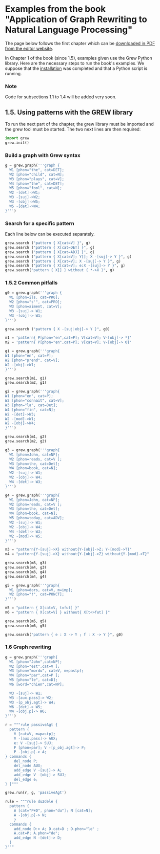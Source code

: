 
# Examples from the book "Application of Graph Rewriting to Natural Language Processing"

The page below follows the first chapter which can be [downloaded in PDF from the editor website](https://media.wiley.com/product_data/excerpt/66/17863009/1786300966-587.pdf).

In Chapter 1 of the book (since 1.5), examples given use the Grew Python library.
Here are the necessary steps to run the book's examples.
We suppose that the [installation](../install) was completed and that a Python script is running.


### Note
Code for subsections 1.1 to 1.4 will be added very soon.


## 1.5. Using patterns with the GREW library
To run the next part of the chapter, the grew library must be imported and the grew tool must be started.
The two next lines are then required:

```python
import grew
grew.init()
```


### Build a graph with Grew syntax
```python
g = grew.graph('''graph {
  W1 [phon="the", cat=DET];
  W2 [phon="child", cat=N];
  W3 [phon="plays", cat=V];
  W4 [phon="the", cat=DET];
  W5 [phon="fool", cat=N];
  W2 -[det]->W1;
  W3 -[suj]->W2;
  W3 -[obj]->W5;
  W5 -[det]->W4;
}''')
```

### Search for a specific pattern
Each line below can be executed separately.

```python
grew.search ("pattern { X[cat=V] }", g)
grew.search ("pattern { X[cat=DET] }", g)
grew.search ("pattern { X[cat=ADJ] }", g)
grew.search ("pattern { X[cat=V]; Y[]; X -[suj]-> Y }", g)
grew.search ("pattern { X[cat=V]; X -[suj]-> Y }", g)
grew.search ("pattern { X[cat=V]; e:X -[suj]-> Y }", g)
grew.search("pattern { X[] } without { *->X }", g)
```


### 1.5.2 Common pitfalls

```python
g0 = grew.graph('''graph {
  W1 [phon=ils, cat=PRO];
  W2 [phon="s'", cat=PRO];
  W3 [phon=aiment, cat=V];
  W3 -[suj]-> W1;
  W3 -[obj]-> W1;
}''')
```

```python
grew.search ("pattern { X -[suj|obj]-> Y }", g0)
```

```python
m1 = 'pattern{ P[phon="en",cat=P]; V[cat=V]; V-[obj]-> *}'
m2 = 'pattern{ P[phon="en",cat=P]; V[cat=V]; V-[obj]-> O}'
```


```python
g1 = grew.graph('''graph{
W1 [phon="en", cat=P];
W2 [phon="prend", cat=V];
W2 -[obj]->W1;
}''')
```


```python
grew.search(m1, g1)
grew.search(m2, g1)
```


```python
g2 = grew.graph('''graph{
W1 [phon="en", cat=P];
W2 [phon="connait", cat=V];
W3 [phon="la", cat=Det];
W4 [phon="fin", cat=N];
W2 -[det]->W3;
W2 -[mod]->W1;
W2 -[obj]->W4;
}''')
```


```python
grew.search(m1, g2)
grew.search(m2, g2)
```



```python
g3 = grew.graph('''graph{
  W1 [phon=John, cat=NP];
  W2 [phon=reads, cat=V ];
  W3 [phon=the, cat=Det];
  W4 [phon=book, cat=N];
  W2 -[suj]-> W1;
  W2 -[obj]-> W4;
  W4 -[det]-> W3;
}''')
```


```python
g4 = grew.graph('''graph{
  W1 [phon=John, cat=NP];
  W2 [phon=reads, cat=V ];
  W3 [phon=the, cat=Det];
  W4 [phon=book, cat=N];
  W5 [phon=today, cat=ADV];
  W2 -[suj]-> W1;
  W2 -[obj]-> W4;
  W4 -[det]-> W3;
  W2 -[mod]-> W5;
}''')
```


```python
m3 = "pattern{Y-[suj]->X} without{Y-[obj]->Z; Y-[mod]->T}"
m4 = "pattern{Y-[suj]->X} without{Y-[obj]->Z} without{Y-[mod]->T}"
```

```python
grew.search(m3, g3)
grew.search(m4, g3)
grew.search(m3, g4)
grew.search(m4, g4)
```

```python
g5 = grew.graph('''graph{
  W1 [phon=dors, cat=V, m=imp];
  W2 [phon="!", cat=PONCT];
}''')
```

```python
m5 = "pattern { X[cat=V, t=fut] }"
m6 = "pattern { X[cat=V] } without{ X[t<>fut] }"
```

```python
grew.search(m5, g5)
grew.search(m6, g5)
```



```python
grew.search("pattern { e : X -> Y ; f : X -> Y }", g0)
```

### 1.6 Graph rewriting

```python
g = grew.graph('''graph{
  W1 [phon="John",cat=NP];
  W2 [phon="est",cat=V ];
  W3 [phon="mordu", cat=V, m=pastp];
  W4 [phon="par",cat=P ];
  W5 [phon="le", cat=D];
  W6 [word="chien",cat=NP];

  W3 -[suj]-> W1;
  W3 -[aux.pass]-> W2;
  W3 -[p_obj.agt]-> W4;
  W6 -[det]-> W5;
  W4 -[obj.p]-> W6;
}''')
```


```python
r = """rule passiveAgt {
  pattern {
    V [cat=V, m=pastp];
    V -[aux.pass]-> AUX;
    e: V -[suj]-> SUJ;
    P [phon=par]; V -[p_obj.agt]-> P;
    P -[obj.p]-> A;
} commands {
    del_node P;
    del_node AUX;
    add_edge V -[suj]-> A;
    add_edge V -[obj]-> SUJ;
    del_edge e;
} }"""
```

```python
grew.run(r, g, 'passiveAgt')
```

```python
rule = """rule du2dele {
  pattern {
    A [cat="P+D", phon="du"]; N [cat=N];
    A -[obj.p]-> N;
    }
  commands {
    add_node D:> A; D.cat=D ; D.phon="le" ;
    A.cat=P; A.phon="de";
    add_edge N -[det]-> D;
  }
}"""
```
